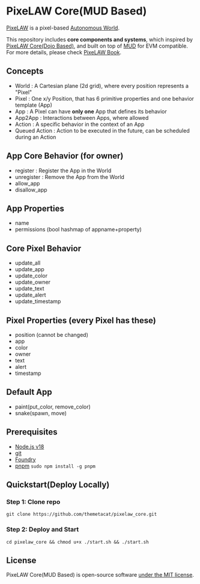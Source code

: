 # PixeLAW Core(MUD Based)

[PixeLAW](https://pixelaw.xyz/) is a pixel-based [Autonomous World](https://aw.network/posts/the-case-for-autonomous-worlds). 

This repository includes **core components and systems**, which inspired by [PixeLAW Core(Dojo Based)](https://github.com/pixelaw/core), and built on top of [MUD](https://mud.dev/) for EVM compatible. For more details, please check [PixeLAW Book](https://pixelaw.github.io/book/index.html).

## Concepts
- World : A Cartesian plane (2d grid), where every position represents a "Pixel"
- Pixel : One x/y Position, that has 6 primitive properties and one behavior template (App)
- App : A Pixel can have **only one** App that defines its behavior
- App2App : Interactions between Apps, where allowed
- Action : A specific behavior in the context of an App
- Queued Action : Action to be executed in the future, can be scheduled during an Action

## App Core Behavior (for owner)
- register : Register the App in the World
- unregister : Remove the App from the World
- allow_app
- disallow_app

## App Properties
- name
- permissions (bool hashmap of appname+property)

## Core Pixel Behavior
- update_all
- update_app
- update_color
- update_owner
- update_text
- update_alert
- update_timestamp

## Pixel Properties (every Pixel has these)
- position (cannot be changed)
- app
- color
- owner
- text
- alert
- timestamp

## Default App
- paint(put\_color, remove\_color)
- snake(spawn, move)

## Prerequisites
- [Node.js v18](https://nodejs.org/en/download/package-manager)
- [git](https://git-scm.com/book/en/v2/Getting-Started-Installing-Git)
- [Foundry](https://book.getfoundry.sh/getting-started/installation)
- [pnpm](https://pnpm.io/)
`
sudo npm install -g pnpm
`

## Quickstart(Deploy Locally)
### Step 1: Clone repo
`git clone https://github.com/themetacat/pixelaw_core.git`

### Step 2: Deploy and Start
`cd pixelaw_core && chmod u+x ./start.sh && ./start.sh`

## License
PixeLAW Core(MUD Based) is open-source software [under the MIT license](https://github.com/themetacat/pixelaw_core/blob/main/LICENSE).
